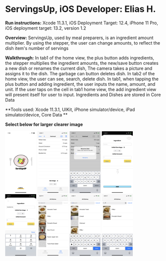 # ServingsUp, iOS Developer: Elias H.

**Run instructions:** Xcode 11.3.1, iOS Deployment Target: 12.4, iPhone 11 Pro, iOS deployment target: 13.2, version 1.2

**Overview:** ServingsUp, used by meal preparers, is an ingredient amount multiplier. By using the stepper, the user can change amounts, to reflect the dish item's number of servings

**Walkthrough:**
 In tab1 of the home view, the plus button adds ingredients, the stepper multiplies the ingredient amounts, the new/save button creates a new dish or renames the current dish, The camera takes a picture and assigns it to the dish. The garbage can button deletes dish. In tab2 of the home view, the user can see, search, delete dish. In tab1, when tapping the plus button and adding ingredient, the user inputs the name, amount, and unit. If the user taps on the cell in tab1 home view, the add ingredient view will present itself for user to input. Ingredients and Dishes are stored in Core Data

**Tools used: Xcode 11.3.1, UIKit, iPhone simulator/device, iPad simulator/device, Core Data **

**Select below for larger clearer image**
<p float="left">
<img src = "Images/ScreenShot1.png" width="100" height="200">
<img src = "Images/ScreenShot2.png" width="100" height="200">
<img src = "Images/ScreenShot3.png" width="100" height="200">
<img src = "Images/ScreenShot4.png" width="100" height="200">
<img src = "Images/ScreenShot5.png" width="100" height="200">
<img src = "Images/ScreenShot6.png" width="100" height="200">
<img src = "Images/ScreenShot7.png" width="100" height="200">
 <img src = "Images/ScreenShot8.png" width="100" height="200">
</p>
